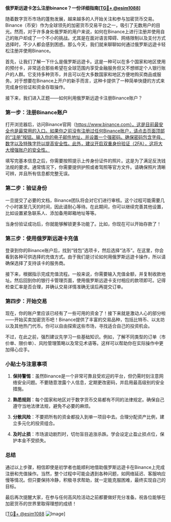 **俄罗斯远遊卡怎么注册binance？一份详细指南[[TG💪+ @esim1088](https://t.me/s/esim1088)]**

随着数字货币市场的蓬勃发展，越来越多的人开始关注和参与加密货币交易。Binance（币安）作为全球领先的加密货币交易平台之一，吸引了无数用户的目光。然而，对于许多身处俄罗斯的用户来说，如何在Binance上进行注册并使用自己的账户却成了一个不小的挑战。尤其是在面对语言障碍、网络限制以及支付方式选择时，不少人都会感到困惑。那么今天，我们就来聊聊如何通过俄罗斯远遊卡轻松注册并使用Binance。

首先，让我们了解一下什么是俄罗斯远遊卡。这是一种可以在多个国家和地区使用的预付卡，非常适合那些希望在全球范围内享受金融服务但又不想绑定个人银行账户的人群。它支持多种货币，并且可以在大多数国家和地区方便地购买商品或服务。对于想要在Binance上开户的新手而言，这种卡提供了一种简单快捷的方式来完成身份验证和资金存取操作。

接下来，我们进入正题——如何利用俄罗斯远遊卡注册Binance账户？

### 第一步：注册Binance账户

打开浏览器后，访问Binance官网（https://www.binance.com）。这是目前最安全也是最常用的入口。如果你之前没有注册过任何Binance账户，请点击页面顶部的“注册”按钮。输入你的电子邮件地址，并设置一个强密码。确保密码包含字母、数字以及特殊字符以提高安全性。此外，建议开启双重身份验证（2FA），这将大大增强账户的安全性。

填写完基本信息之后，你需要按照提示上传身份证件的照片。这是为了满足反洗钱法规的要求。通常情况下，你需要提供护照或者驾照等官方文件。请确保照片清晰可辨，并且所有信息都完整无误。

### 第二步：验证身份

一旦提交了必要的文档，Binance团队将会对它们进行审核。这个过程可能需要几个小时甚至几天的时间，因此请耐心等待。在此期间，你可以继续完善其他设置，比如设置紧急联系人、添加备用邮箱地址等等。

当身份验证成功后，你就能够解锁更多功能了。比如，你现在可以开始存款了！

### 第三步：使用俄罗斯远遊卡充值

登录到你的Binance账户后，找到“钱包”选项卡，然后选择“法币”。在这里，你会看到各种可供选择的充值方式。由于我们是讨论如何用俄罗斯远遊卡操作，所以请确保选择了支持该卡的服务商。

接下来，根据指示完成充值流程。一般来说，你需要输入充值金额，并复制收款地址。然后回到你的银行卡管理页面，使用俄罗斯远遊卡支付相应的款项即可。记得检查汇率是否合理，并确认交易详情准确无误后再提交订单。

### 第四步：开始交易

现在，你的账户里应该已经有了一些可用的资金了！接下来就是激动人心的部分啦——开始买卖加密货币吧！Binance提供了丰富的交易品种，包括比特币、以太坊以及其他热门代币。你可以自由探索这些市场，寻找适合自己的投资机会。

不过，在此之前，强烈建议先学习一些基础知识。例如，了解不同类型的订单（市价单、限价单）、风险管理策略以及常见术语等。这样可以帮助你在实际操作中更加得心应手。

### 小贴士与注意事项

1. **保持警惕**：虽然Binance是一个非常可靠且受欢迎的平台，但仍需时刻注意网络安全问题。不要随意泄露个人信息，定期更改密码，并启用最高级别的安全措施。
   
2. **熟悉规则**：每个国家和地区对于数字货币交易都有不同的法律规定。确保自己遵守当地法律法规，避免不必要的麻烦。

3. **分散风险**：不要把所有的资金都投入到单一项目中去。合理分配资产比例，建立多元化的投资组合。

4. **及时止损**：市场波动剧烈时，切勿盲目追涨杀跌。学会设定止盈止损点位，保护本金不受损失。

### 总结

通过以上步骤，相信即使是初学者也能顺利地借助俄罗斯远遊卡在Binance上完成注册和充值操作。当然，整个过程中可能会遇到各种问题，如网络延迟、客服响应慢等情况。但只要保持冷静，积极寻求帮助，就一定能克服困难，最终实现自己的目标。

最后再次提醒大家，在参与任何高风险活动之前都要做好充分准备。祝各位能够在加密货币的世界里取得理想的成绩！

[[TG💪+ @esim1088](https://t.me/s/esim1088) ![Image](https://i.postimg.cc/4NQfJmqS/Snipaste-2025-05-13-00-14-12.png)]